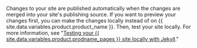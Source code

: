 Changes to your site are published automatically when the changes are merged into your site's publishing source. If you want to preview your changes first, you can make the changes locally instead of on {{ site.data.variables.product.product_name }}. Then, test your site locally. For more information, see "[Testing your {{ site.data.variables.product.prodname_pages }} site locally with Jekyll](/articles/testing-your-github-pages-site-locally-with-jekyll)."
